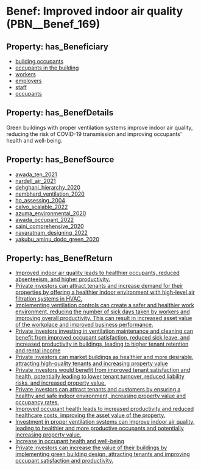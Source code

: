 # Benef: __Improved indoor air quality__ (PBN__Benef_169)

## Property: has_Beneficiary

* [building occupants](../Stakeholder/PBN__Stakeholder_97)
* [occupants in the building](../Stakeholder/PBN__Stakeholder_165)
* [workers](../Stakeholder/PBN__Stakeholder_128)
* [employers](../Stakeholder/PBN__Stakeholder_180)
* [staff](../Stakeholder/PBN__Stakeholder_103)
* [occupants](../Stakeholder/PBN__Stakeholder_92)

## Property: has_BenefDetails

Green buildings with proper ventilation systems improve indoor air quality, reducing the risk of COVID-19 transmission and improving occupants' health and well-being.

## Property: has_BenefSource

* [awada_ten_2021](../Article/PBN__Article_38)
* [nardell_air_2021](../Article/PBN__Article_66)
* [dehghani_hierarchy_2020](../Article/PBN__Article_73)
* [nembhard_ventilation_2020](../Article/PBN__Article_104)
* [ho_assessing_2004](../Article/PBN__Article_180)
* [calvo_scalable_2022](../Article/PBN__Article_234)
* [azuma_environmental_2020](../Article/PBN__Article_249)
* [awada_occupant_2022](../Article/PBN__Article_273)
* [saini_comprehensive_2020](../Article/PBN__Article_281)
* [navaratnam_designing_2022](../Article/PBN__Article_282)
* [yakubu_aminu_dodo_green_2020](../Article/PBN__Article_290)

## Property: has_BenefReturn

* [Improved indoor air quality leads to healthier occupants, reduced absenteeism, and higher productivity.](../BenefReturn/PBN__BenefReturn_173)
* [Private investors can attract tenants and increase demand for their properties by offering a healthier indoor environment with high-level air filtration systems in HVAC.](../BenefReturn/PBN__BenefReturn_364)
* [Implementing ventilation controls can create a safer and healthier work environment, reducing the number of sick days taken by workers and improving overall productivity. This can result in increased asset value of the workplace and improved business performance.](../BenefReturn/PBN__BenefReturn_397)
* [Private investors investing in ventilation maintenance and cleaning can benefit from improved occupant satisfaction, reduced sick leave, and increased productivity in buildings, leading to higher tenant retention and rental income](../BenefReturn/PBN__BenefReturn_555)
* [Private investors can market buildings as healthier and more desirable, attracting high-quality tenants and increasing property value](../BenefReturn/PBN__BenefReturn_973)
* [Private investors would benefit from improved tenant satisfaction and health, potentially leading to lower tenant turnover, reduced liability risks, and increased property value.](../BenefReturn/PBN__BenefReturn_1259)
* [Private investors can attract tenants and customers by ensuring a healthy and safe indoor environment, increasing property value and occupancy rates.](../BenefReturn/PBN__BenefReturn_1339)
* [Improved occupant health leads to increased productivity and reduced healthcare costs, improving the asset value of the property.](../BenefReturn/PBN__BenefReturn_1450)
* [Investment in proper ventilation systems can improve indoor air quality, leading to healthier and more productive occupants and potentially increasing property value.](../BenefReturn/PBN__BenefReturn_1497)
* [Increase in occupant health and well-being](../BenefReturn/PBN__BenefReturn_1501)
* [Private investors can increase the value of their buildings by implementing green building design, attracting tenants and improving occupant satisfaction and productivity.](../BenefReturn/PBN__BenefReturn_1539)

